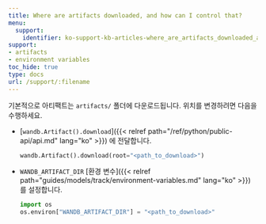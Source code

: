 ```yaml
---
title: Where are artifacts downloaded, and how can I control that?
menu:
  support:
    identifier: ko-support-kb-articles-where_are_artifacts_downloaded_and_how_can_i_control_that
support:
- artifacts
- environment variables
toc_hide: true
type: docs
url: /support/:filename
---
```


기본적으로 아티팩트는 `artifacts/` 폴더에 다운로드됩니다. 위치를 변경하려면 다음을 수행하세요.

- [`wandb.Artifact().download`]({{< relref path="/ref/python/public-api/api.md" lang="ko" >}}) 에 전달합니다.

    ```python
    wandb.Artifact().download(root="<path_to_download>")
    ```

- `WANDB_ARTIFACT_DIR` [환경 변수]({{< relref path="guides/models/track/environment-variables.md" lang="ko" >}}) 를 설정합니다.

    ```python
    import os
    os.environ["WANDB_ARTIFACT_DIR"] = "<path_to_download>"
    ```
